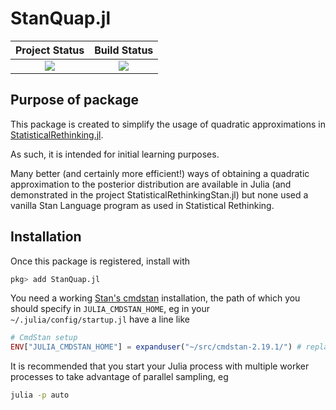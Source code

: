 # StanQuap.jl

| **Project Status**          |  **Build Status** |
|:---------------------------:|:-----------------:|
|![][project-status-img] | ![][CI-build] |

[docs-dev-img]: https://img.shields.io/badge/docs-dev-blue.svg
[docs-dev-url]: https://stanjulia.github.io/StanQuap.jl/latest

[docs-stable-img]: https://img.shields.io/badge/docs-stable-blue.svg
[docs-stable-url]: https://stanjulia.github.io/StanQuap.jl/stable

[CI-build]: https://github.com/stanjulia/StanQuap.jl/workflows/CI/badge.svg?branch=master

[issues-url]: https://github.com/stanjulia/StanQuap.jl/issues

[project-status-img]: https://img.shields.io/badge/lifecycle-wip-orange.svg


## Purpose of package

This package is created to simplify the usage of quadratic approximations in [StatisticalRethinking.jl](https://github.com/StatisticalRethinkingJulia).

As such, it is intended for initial learning purposes.

Many better (and certainly more efficient!) ways of obtaining a quadratic approximation to the posterior distribution are available in Julia (and demonstrated in the project StatisticalRethinkingStan.jl) but none used a vanilla Stan Language program as used in Statistical Rethinking.

## Installation

Once this package is registered, install with

```julia
pkg> add StanQuap.jl
```

You need a working [Stan's cmdstan](https://mc-stan.org/users/interfaces/cmdstan.html) installation, the path of which you should specify in `JULIA_CMDSTAN_HOME`, eg in your `~/.julia/config/startup.jl` have a line like
```julia
# CmdStan setup
ENV["JULIA_CMDSTAN_HOME"] = expanduser("~/src/cmdstan-2.19.1/") # replace with your path
```

It is recommended that you start your Julia process with multiple worker processes to take advantage of parallel sampling, eg

```sh
julia -p auto
```
